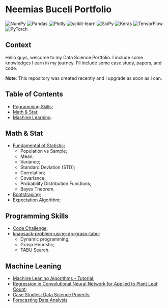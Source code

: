 # Neemias Buceli Portfolio
![NumPy](https://img.shields.io/badge/numpy-%23013243.svg?style=for-the-badge&logo=numpy&logoColor=white)
![Pandas](https://img.shields.io/badge/pandas-%23150458.svg?style=for-the-badge&logo=pandas&logoColor=white)
![Plotly](https://img.shields.io/badge/Plotly-%233F4F75.svg?style=for-the-badge&logo=plotly&logoColor=white)
![scikit-learn](https://img.shields.io/badge/scikit--learn-%23F7931E.svg?style=for-the-badge&logo=scikit-learn&logoColor=white)
![SciPy](https://img.shields.io/badge/SciPy-%230C55A5.svg?style=for-the-badge&logo=scipy&logoColor=%white)
![Keras](https://img.shields.io/badge/Keras-%23D00000.svg?style=for-the-badge&logo=Keras&logoColor=white)
![TensorFlow](https://img.shields.io/badge/TensorFlow-%23FF6F00.svg?style=for-the-badge&logo=TensorFlow&logoColor=white)
![PyTorch](https://img.shields.io/badge/PyTorch-%23EE4C2C.svg?style=for-the-badge&logo=PyTorch&logoColor=white)

## Context

Hello guys, welcome to my Data Science Portfolio. I include some knowledges I earn in my journey. I'll include some case study, papers, and code.

**Note**: This repository was created recently and I upgrade as soon as I can.

## Table of Contents

- [Pogramming Skills](#programming-skills);
- [Math & Stat](#math--stat);
- [Machine Learning](#machine-learning).

## Math & Stat

- [Fundamental of Statistic](https://github.com/neemiasbsilva/NeemiasBuceli-ds-portfolio/tree/main/mathematic-and-statistics/fundamental-of-statistics);
  - Population vs Sample;
  - Mean;
  - Variance;
  - Standard Deviation (STD);
  - Correlation;
  - Covariance;
  - Probability Distribution Functions;
  - Bayes Theorem.
- [Bootstraping](mathematic-and-statistics/bootstrapping);
- [Expectation Algorithm](mathematic-and-statistics/expectation_algorithm);

## Programming Skills

- [Code Challenge](https://github.com/neemiasbsilva/programming-skills);
- [ knapsack-problem-using-dp-grasp-tabu](https://github.com/neemiasbsilva/knapsack-problem-using-dp-grasp-tabu);
  - Dynamic programming;
  - Grasp Heuristic;
  - TABU Search.

## Machine Leaning
  - [Machine Leaning Algorithms - Tutorial](https://github.com/neemiasbsilva/machine-learning-algorithm);
  - [Regression in Convolutional Neural Network for Applied to Plant Leaf Count](https://github.com/neemiasbsilva/regression-in-CNNs-applied-to-plant-leaf-count);
  - [Case Studies: Data Science Projects](https://github.com/neemiasbsilva/case-study-data-science);
  - [Forecasting Data Analysis](forecasting/)
